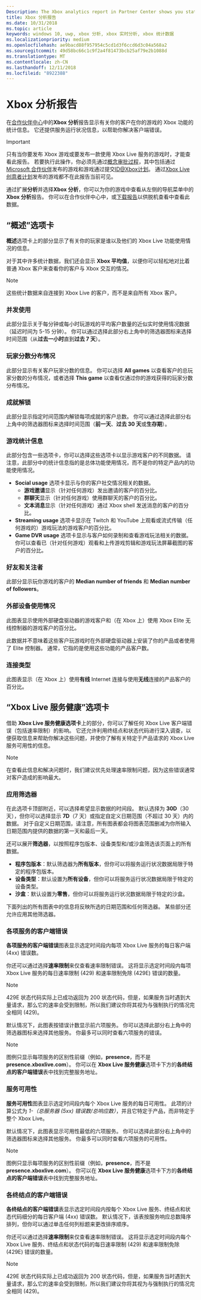 ```yaml
---
Description: The Xbox analytics report in Partner Center shows you statistics about how your customers are engaging with the Xbox features in your product.
title: Xbox 分析报告
ms.date: 10/31/2018
ms.topic: article
keywords: windows 10, uwp, xbox 分析, xbox 实时分析, xbox 统计数据
ms.localizationpriority: medium
ms.openlocfilehash: ae9bacd88f957954c5cd1d3f6ccd6d3c04a568a2
ms.sourcegitcommit: 49d58bc66c1c9f2a4f81473bcb25af79e2b1088d
ms.translationtype: MT
ms.contentlocale: zh-CN
ms.lasthandoff: 12/11/2018
ms.locfileid: "8922388"
---
```

# <a name="xbox-analytics-report"></a>Xbox 分析报告

在[合作伙伴中心](https://partner.microsoft.com/dashboard)中的**Xbox 分析**报告显示有关你的客户在你的游戏的 Xbox 功能的统计信息。 它还提供服务运行状况信息，以帮助你解决客户端错误。

> [!IMPORTANT]
> 只有当你要发布 Xbox 游戏或要发布一款使用 Xbox Live 服务的游戏时，才能查看此报告。 若要执行此操作，你必须先通过[概念审批过程](../gaming/concept-approval.md)，其中包括通过[Microsoft 合作伙伴](../xbox-live/developer-program-overview.md#microsoft-partners)发布的游戏和游戏通过提交[ID@Xbox计划](../xbox-live/developer-program-overview.md#id)。 通过[Xbox Live 创意者计划](../xbox-live/get-started-with-creators/get-started-with-xbox-live-creators.md)发布的游戏都不在此报告当前可见。

通过扩展**分析**并选择**Xbox 分析**，你可以为你的游戏中查看从左侧的导航菜单中的**Xbox 分析**报告。  你可以在合作伙伴中心中，或[下载报告](download-analytic-reports.md)以供脱机查看中查看此数据。


## <a name="overview-tab"></a>“概述”选项卡

**概述**选项卡上的部分显示了有关你的玩家是谁以及他们的 Xbox Live 功能使用情况的信息。

对于其中许多统计数据，我们还会显示 **Xbox 平均值**，以便你可以轻松地对比着普通 Xbox 客户来查看你的客户与 Xbox 交互的情况。

> [!NOTE]
> 这些统计数据来自连接到 Xbox Live 的客户，而不是来自所有 Xbox 客户。


### <a name="concurrent-usage"></a>并发使用

此部分显示关于每分钟或每小时玩游戏的平均客户数量的近似实时使用情况数据（延迟时间为 5-15 分钟）。 你可以通过选择此部分右上角中的筛选器图标来选择时间范围（从**过去一小时**直到**过去 7 天**）。


### <a name="gamerscore-distribution"></a>玩家分数分布情况

此部分显示有关客户玩家分数的信息。 你可以选择 **All games** 以查看客户的总玩家分数的分布情况，或者选择 **This game** 以查看仅通过你的游戏获得的玩家分数分布情况。


### <a name="achievement-unlocks"></a>成就解锁

此部分显示指定时间范围内解锁每项成就的客户总数。 你可以通过选择此部分右上角中的筛选器图标来选择时间范围（**前一天**、**过去 30 天**或**生存期**）。


### <a name="game-statistics"></a>游戏统计信息

此部分包含一些选项卡，你可以选择这些选项卡以显示游戏客户的不同数据。 请注意，此部分中的统计信息指的是总体功能使用情况，而不是你的特定产品内的功能使用情况。

- **Social usage** 选项卡显示与你的客户社交情况相关的数据。
   - **游戏邀请**显示（针对任何游戏）发出邀请的客户的百分比。
   - **群聊天**显示（针对任何游戏）使用群聊天的客户的百分比。
   - **文本消息**显示（针对任何游戏）通过 Xbox shell 发送消息的客户的百分比。
- **Streaming usage** 选项卡显示在 Twitch 和 YouTube 上观看或流式传输（任何游戏的）游戏玩法的游戏客户的百分比。
- **Game DVR usage** 选项卡显示与客户如何录制和查看游戏玩法相关的数据。 你可以查看已（针对任何游戏）观看和上传游戏剪辑和游戏玩法屏幕截图的客户的百分比。


### <a name="friends-and-followers"></a>好友和关注者

此部分显示玩你游戏的客户的 **Median number of friends** 和 **Median number of followers**。


### <a name="accessory-usage"></a>外部设备使用情况

此图表显示使用外部硬盘驱动器的游戏客户和（在 Xbox 上）使用 Xbox Elite 无线控制器的游戏客户的百分比。

此数据并不意味着这些客户玩游戏时在外部硬盘驱动器上安装了你的产品或者使用了 Elite 控制器。 通常，它指的是使用这些功能的产品客户数。


### <a name="connection-type"></a>连接类型

此图表显示（在 Xbox 上）使用**有线** Internet 连接与使用**无线**连接的产品客户的百分比。


## <a name="xbox-live-service-health-tab"></a>“Xbox Live 服务健康”选项卡

借助 **Xbox Live 服务健康选项卡**上的部分，你可以了解任何 Xbox Live 客户端错误（包括速率限制）的影响。 它还允许利用终结点和状态代码进行深入调查，以便获取信息来帮助你解决这些问题，并使你了解有关特定于产品请求的 Xbox Live 服务可用性的信息。

> [!NOTE]
> 在查看此信息和解决问题时，我们建议优先处理速率限制问题，因为这些错误通常对客户造成的影响最大。


### <a name="apply-filters"></a>应用筛选器

在此选项卡顶部附近，可以选择希望显示数据的时间段。 默认选择为 **30D**（30 天），但你可以选择显示 **7D**（7 天）或指定自定义日期范围（不超过 30 天）内的数据。 对于自定义日期范围，请注意，所有图表都会将图表范围删减为你所输入日期范围内提供的数据的第一天和最后一天。

还可以展开**筛选器**，以按照程序包版本、设备类型和/或沙盒筛选该页面上的所有数据。
- **程序包版本**：默认筛选器为**所有版本**，但你可以将服务运行状况数据局限于特定的程序包版本。
- **设备类型**：默认设置为**所有设备**，但你可以将服务运行状况数据局限于特定的设备类型。
- **沙盒**：默认设置为**零售**，但你可以将服务运行状况数据局限于特定的沙盒。

下面列出的所有图表中的信息将反映所选的日期范围和任何筛选器。 某些部分还允许应用其他筛选器。


### <a name="client-errors-by-service"></a>各项服务的客户端错误

**各项服务的客户端错误**图表显示选定时间段内每项 Xbox Live 服务的每日客户端 (4xx) 错误数。

你还可以通过选择**速率限制**来仅查看速率限制错误。 这将显示选定时间段内每项 Xbox Live 服务的每日速率限制 (429) 和速率限制免除 (429E) 错误的数量。

> [!NOTE]
> 429E 状态代码实际上已成功返回为 200 状态代码，但是，如果服务当时遇到大量请求，那么它的速率会受到限制，所以我们建议你将其视为与强制执行的情况完全相同 (429)。

默认情况下，此图表按错误计数显示前六项服务。 你可以选择此部分右上角中的筛选器图标来选择其他服务。 你最多可以同时查看六项服务的错误。

> [!NOTE]
> 图例只显示每项服务的区别性前缀（例如，**presence**，而不是 **presence.xboxlive.com**）。 你可以在 **Xbox Live 服务健康**选项卡下方的**各终结点的客户端错误**表中找到完整服务地址。


### <a name="service-availability"></a>服务可用性

**服务可用性**图表显示选定时间段内每个 Xbox Live 服务的每日可用性。 此项的计算公式为 *1-（总服务器 (5xx) 错误数/总响应数）*，并且它特定于产品，而非特定于整个 Xbox Live。

默认情况下，此图表显示可用性最低的六项服务。 你可以选择此部分右上角中的筛选器图标来选择其他服务。 你最多可以同时查看六项服务的可用性。

> [!NOTE]
> 图例只显示每项服务的区别性前缀（例如，**presence**，而不是 **presence.xboxlive.com**）。 你可以在 **Xbox Live 服务健康**选项卡下方的**各终结点的客户端错误**表中找到完整服务地址。


### <a name="client-errors-by-endpoint"></a>各终结点的客户端错误

**各终结点的客户端错误**表显示选定时间段内按每个 Xbox Live 服务、终结点和状态代码细分的每日客户端 (4xx) 错误数。 默认情况下，该表按服务响应总数降序排列，但你可以通过单击任何列标题来更改排序顺序。

你还可以通过选择**速率限制**来仅查看速率限制错误。 这将显示选定时间段内每个 Xbox Live 服务、终结点和状态代码的每日速率限制 (429) 和速率限制免除 (429E) 错误的数量。

> [!NOTE]
> 429E 状态代码实际上已成功返回为 200 状态代码，但是，如果服务当时遇到大量请求，那么它的速率会受到限制，所以我们建议你将其视为与强制执行的情况完全相同 (429)。










 

 
